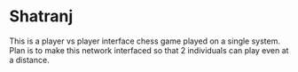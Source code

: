 # Shatranj
This is a player vs player interface chess game played on a single system. 
Plan is to make this network interfaced so that 2 individuals can play even at a distance.
